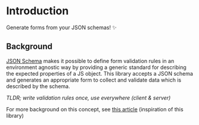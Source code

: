 # Introduction
Generate forms from your JSON schemas! :sparkles:

## Background
[JSON Schema](https://json-schema.org/) makes it possible to define form validation rules in an environment agnostic way by providing a generic standard for describing the expected properties of a JS object. This library accepts a JSON schema and generates an appropriate form to collect and validate data which is described by the schema.

_TLDR; write validation rules once, use everywhere (client & server)_

For more background on this concept, see [this article](https://blog.apisyouwonthate.com/the-many-amazing-uses-of-json-schema-client-side-validation-c78a11fbde45) (inspiration of this library)
